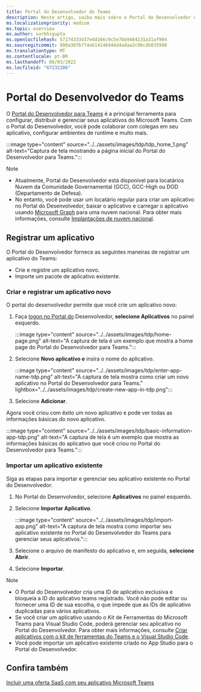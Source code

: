 ```yaml
---
title: Portal do Desenvolvedor do Teams
description: Neste artigo, saiba mais sobre o Portal do Desenvolvedor e como criar um aplicativo novo e importar um aplicativo existente no Portal do Desenvolvedor do Teams.
ms.localizationpriority: medium
ms.topic: overview
ms.author: surbhigupta
ms.openlocfilehash: 57274333d37edd166c9c5e7bb9484131a31af904
ms.sourcegitcommit: 990a36fb774e614146444d4adaa2c9bcdb835998
ms.translationtype: MT
ms.contentlocale: pt-BR
ms.lasthandoff: 08/03/2022
ms.locfileid: "67232286"
---
```

# <a name="developer-portal-for-teams"></a>Portal do Desenvolvedor do Teams

O <a href="https://dev.teams.microsoft.com" target="_blank">Portal do Desenvolvedor para Teams</a> é a principal ferramenta para configurar, distribuir e gerenciar seus aplicativos do Microsoft Teams. Com o Portal do Desenvolvedor, você pode colaborar com colegas em seu aplicativo, configurar ambientes de runtime e muito mais.

:::image type="content" source="../../assets/images/tdp/tdp_home_1.png" alt-text="Captura de tela mostrando a página inicial do Portal do Desenvolvedor para Teams.":::

> [!NOTE]
>
> * Atualmente, Portal do Desenvolvedor está disponível para locatários Nuvem da Comunidade Governamental (GCC), GCC-High ou DOD (Departamento de Defesa).
> * No entanto, você pode usar um locatário regular para criar um aplicativo no Portal do Desenvolvedor, baixar o aplicativo e carregar o aplicativo usando [Microsoft Graph](/graph/api/teamsapp-publish?view=graph-rest-1.0&tabs=http&preserve-view=true) para uma nuvem nacional. Para obter mais informações, consulte [Implantações de nuvem nacional](/graph/deployments).

## <a name="register-an-app"></a>Registrar um aplicativo

O Portal do Desenvolvedor fornece as seguintes maneiras de registrar um aplicativo do Teams:

* Crie e registre um aplicativo novo.
* Importe um pacote de aplicativo existente.

### <a name="create-and-register-a-brand-new-app"></a>Criar e registrar um aplicativo novo

O portal do desenvolvedor permite que você crie um aplicativo novo:

1. Faça [logon no Portal do](https://dev.teams.microsoft.com) Desenvolvedor, **selecione Aplicativos** no painel esquerdo.

   :::image type="content" source="../../assets/images/tdp/home-page.png" alt-text="A captura de tela é um exemplo que mostra a home page do Portal do Desenvolvedor para Teams.":::

1. Selecione **Novo aplicativo e** insira o nome do aplicativo.

   :::image type="content" source="../../assets/images/tdp/enter-app-name-tdp.png" alt-text="A captura de tela mostra como criar um novo aplicativo no Portal do Desenvolvedor para Teams." lightbox="../../assets/images/tdp/create-new-app-in-tdp.png":::

1. Selecione **Adicionar**.

Agora você criou com êxito um novo aplicativo e pode ver todas as informações básicas do novo aplicativo.

:::image type="content" source="../../assets/images/tdp/basic-information-app-tdp.png" alt-text="A captura de tela é um exemplo que mostra as informações básicas do aplicativo que você criou no Portal do Desenvolvedor para Teams.":::

### <a name="import-an-existing-app"></a>Importar um aplicativo existente

Siga as etapas para importar e gerenciar seu aplicativo existente no Portal do Desenvolvedor.

1. No Portal do Desenvolvedor, selecione **Aplicativos** no painel esquerdo.
1. Selecione **Importar Aplicativo**.

   :::image type="content" source="../../assets/images/tdp/import-app.png" alt-text="A captura de tela mostra como importar seu aplicativo existente no Portal do Desenvolvedor do Teams para gerenciar seus aplicativos.":::

1. Selecione o arquivo de manifesto do aplicativo e, em seguida, **selecione Abrir**.
1. Selecione **Importar**.

> [!NOTE]
>
> * O Portal do Desenvolvedor cria uma ID de aplicativo exclusiva e bloqueia a ID do aplicativo teams registrado. Você não pode editar ou fornecer uma ID de sua escolha, o que impede que as IDs de aplicativo duplicadas para vários aplicativos.
> * Se você criar um aplicativo usando o Kit de Ferramentas do Microsoft Teams para Visual Studio Code, poderá gerenciar seu aplicativo no Portal do Desenvolvedor. Para obter mais informações, consulte [Criar aplicativos com o kit de ferramentas do Teams e o Visual Studio Code](~/toolkit/visual-studio-code-overview.md).
> * Você pode importar um aplicativo existente criado no App Studio para o Portal do Desenvolvedor.

## <a name="see-also"></a>Confira também

[Incluir uma oferta SaaS com seu aplicativo Microsoft Teams](~/concepts/deploy-and-publish/appsource/prepare/include-saas-offer.md)
